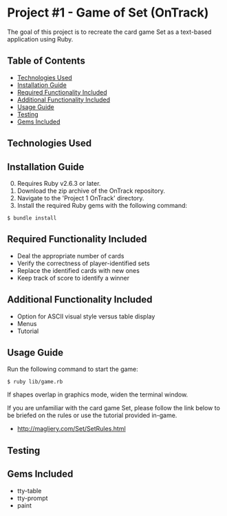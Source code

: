 # Project #1 - Game of Set (OnTrack)
The goal of this project is to recreate the card game Set as a text-based
application using Ruby.

## Table of Contents
* [Technologies Used](#technologies-used)
* [Installation Guide](#installation-guide)
* [Required Functionality Included](#required-functionality)
* [Additional Functionality Included](#additional-functionality)
* [Usage Guide](#usage-guide)
* [Testing](#testing)
* [Gems Included](#gems-included)
## Technologies Used

## Installation Guide
0. Requires Ruby v2.6.3 or later.
1. Download the zip archive of the OnTrack repository.
2. Navigate to the 'Project 1 OnTrack' directory.
3. Install the required Ruby gems with the following command:
```
$ bundle install
```

## Required Functionality Included
- Deal the appropriate number of cards
- Verify the correctness of player-identified sets
- Replace the identified cards with new ones
- Keep track of score to identify a winner

## Additional Functionality Included
- Option for ASCII visual style versus table display
- Menus
- Tutorial

## Usage Guide
Run the following command to start the game:
```
$ ruby lib/game.rb
```
If shapes overlap in graphics mode, widen the terminal window.

If you are unfamiliar with the card game Set, please follow the link below
to be briefed on the rules or use the tutorial provided in-game.
- http://magliery.com/Set/SetRules.html

## Testing

## Gems Included
- tty-table
- tty-prompt
- paint
